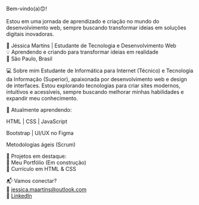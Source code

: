 Bem-vindo(a)😊! <br> <br>Estou em uma jornada de aprendizado e criação no mundo do desenvolvimento web, sempre buscando transformar ideias em soluções digitais inovadoras.


🌟 Jéssica Martins | Estudante de Tecnologia e Desenvolvimento Web <br>
💡 Aprendendo e criando para transformar ideias em realidade<br>
📍 São Paulo, Brasil

💻 Sobre mim
Estudante de Informática para Internet (Técnico) e Tecnologia da Informação (Superior), apaixonada por desenvolvimento web e design de interfaces. Estou explorando tecnologias para criar sites modernos, intuitivos e acessíveis, sempre buscando melhorar minhas habilidades e expandir meu conhecimento.

🔹 Atualmente aprendendo:

HTML | CSS | JavaScript

Bootstrap | UI/UX no Figma

Metodologias ágeis (Scrum)

📌 Projetos em destaque:<br>
🚀 Meu Portfólio (Em construção)<br>
💼 Currículo em HTML & CSS

📬 Vamos conectar? <br>
💌 jessica.maartins@outlook.com <br>
🔗 [LinkedIn](https://www.linkedin.com/in/jessicamgjorge)

